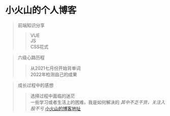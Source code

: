 小火山的个人博客  
===
>前端知识分享  
>>VUE  
>>JS  
>>CSS花式  

>六级心路历程  
>>从2021七月份开始背单词  
>>2022年检测自己的成果

>成长过程中的感想  
>>选择过程中面临的迷茫  
>>一些学习或者生活上的困难，我是如何解决的
*其中不乏干货，关注入股不亏*
[小火山的博客地址](https://aub123.github.io/vocanic/)